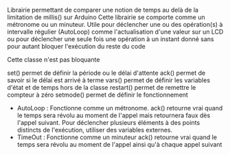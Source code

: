 Librairie permettant de comparer une notion de temps au delà de la limitation de millis() sur Arduino
Cette librairie se comporte comme un métronome ou un minuteur.
Utile pour déclencher une ou des opération(s) à intervalle régulier (AutoLoop) comme l'actualisation d'une valeur sur un LCD ou pour déclencher une seule fois une opération à un instant donné sans pour autant bloquer l'exécution du reste du code

Cette classe n'est pas bloquante

set() permet de définir la période ou le délai d'attente
ack() permet de savoir si le délai est arrivé à terme
vars() permet de définir les variables d'état et de temps hors de la classe
restart() permet de remettre le compteur à zéro
setmode() permet de définir le fonctionnement
- AutoLoop : Fonctionne comme un métronome. ack()
  retourne vrai quand le temps sera révolu au moment de l'appel mais retournera faux dès l'appel suivant.
  Pour déclencher plusieurs éléments à des points distincts de l'exécution, utiliser des variables externes.
- TimeOut : Fonctionne comme un minuteur ack()
  retourne vrai quand le temps sera révolu au moment de l'appel ainsi qu'à chaque appel suivant

